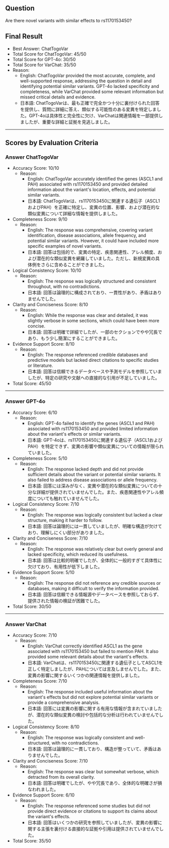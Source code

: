 ## Question

Are there novel variants with similar effects to rs1170153450?

## Final Result

- Best Answer: ChatTogoVar
- Total Score for ChatTogoVar: 45/50
- Total Score for GPT-4o: 30/50
- Total Score for VarChat: 35/50
- Reason:
  - English: ChatTogoVar provided the most accurate, complete, and well-supported response, addressing the question in detail and identifying potential similar variants. GPT-4o lacked specificity and completeness, while VarChat provided some relevant information but missed critical details and evidence.
  - 日本語: ChatTogoVarは、最も正確で完全かつ十分に裏付けられた回答を提供し、質問に詳細に答え、類似する可能性のある変異を特定しました。GPT-4oは具体性と完全性に欠け、VarChatは関連情報を一部提供しましたが、重要な詳細と証拠を見逃しました。

---

## Scores by Evaluation Criteria

### Answer ChatTogoVar
- Accuracy Score: 10/10
  - Reason: 
    - English: ChatTogoVar accurately identified the genes (ASCL1 and PAH) associated with rs1170153450 and provided detailed information about the variant's location, effects, and potential similar variants.
    - 日本語: ChatTogoVarは、rs1170153450に関連する遺伝子（ASCL1およびPAH）を正確に特定し、変異の位置、影響、および潜在的な類似変異について詳細な情報を提供しました。
- Completeness Score: 9/10
  - Reason: 
    - English: The response was comprehensive, covering variant identification, disease associations, allele frequency, and potential similar variants. However, it could have included more specific examples of novel variants.
    - 日本語: 回答は包括的で、変異の特定、疾患関連性、アレル頻度、および潜在的な類似変異を網羅していました。ただし、新規変異の具体例をさらに含めることができました。
- Logical Consistency Score: 10/10
  - Reason: 
    - English: The response was logically structured and consistent throughout, with no contradictions.
    - 日本語: 回答は論理的に構成されており、一貫性があり、矛盾はありませんでした。
- Clarity and Conciseness Score: 8/10
  - Reason: 
    - English: While the response was clear and detailed, it was slightly verbose in some sections, which could have been more concise.
    - 日本語: 回答は明確で詳細でしたが、一部のセクションでやや冗長であり、もう少し簡潔にすることができました。
- Evidence Support Score: 8/10
  - Reason: 
    - English: The response referenced credible databases and predictive models but lacked direct citations to specific studies or literature.
    - 日本語: 回答は信頼できるデータベースや予測モデルを参照していましたが、特定の研究や文献への直接的な引用が不足していました。
- Total Score: 45/50

---

### Answer GPT-4o
- Accuracy Score: 6/10
  - Reason: 
    - English: GPT-4o failed to identify the genes (ASCL1 and PAH) associated with rs1170153450 and provided limited information about the variant's effects or similar variants.
    - 日本語: GPT-4oは、rs1170153450に関連する遺伝子（ASCL1およびPAH）を特定できず、変異の影響や類似変異についての情報が限られていました。
- Completeness Score: 5/10
  - Reason: 
    - English: The response lacked depth and did not provide sufficient details about the variant or potential similar variants. It also failed to address disease associations or allele frequency.
    - 日本語: 回答には深みがなく、変異や潜在的な類似変異についての十分な詳細が提供されていませんでした。また、疾患関連性やアレル頻度についても触れていませんでした。
- Logical Consistency Score: 7/10
  - Reason: 
    - English: The response was logically consistent but lacked a clear structure, making it harder to follow.
    - 日本語: 回答は論理的には一貫していましたが、明確な構造が欠けており、理解しにくい部分がありました。
- Clarity and Conciseness Score: 7/10
  - Reason: 
    - English: The response was relatively clear but overly general and lacked specificity, which reduced its usefulness.
    - 日本語: 回答は比較的明確でしたが、全体的に一般的すぎて具体性に欠けており、有用性が低下しました。
- Evidence Support Score: 5/10
  - Reason: 
    - English: The response did not reference any credible sources or databases, making it difficult to verify the information provided.
    - 日本語: 回答は信頼できる情報源やデータベースを参照しておらず、提供された情報の検証が困難でした。
- Total Score: 30/50

---

### Answer VarChat
- Accuracy Score: 7/10
  - Reason: 
    - English: VarChat correctly identified ASCL1 as the gene associated with rs1170153450 but failed to mention PAH. It also provided some relevant details about the variant's effects.
    - 日本語: VarChatは、rs1170153450に関連する遺伝子としてASCL1を正しく特定しましたが、PAHについては言及しませんでした。また、変異の影響に関するいくつかの関連情報を提供しました。
- Completeness Score: 7/10
  - Reason: 
    - English: The response included useful information about the variant's effects but did not explore potential similar variants or provide a comprehensive analysis.
    - 日本語: 回答には変異の影響に関する有用な情報が含まれていましたが、潜在的な類似変異の検討や包括的な分析は行われていませんでした。
- Logical Consistency Score: 8/10
  - Reason: 
    - English: The response was logically consistent and well-structured, with no contradictions.
    - 日本語: 回答は論理的に一貫しており、構造が整っていて、矛盾はありませんでした。
- Clarity and Conciseness Score: 7/10
  - Reason: 
    - English: The response was clear but somewhat verbose, which detracted from its overall clarity.
    - 日本語: 回答は明確でしたが、やや冗長であり、全体的な明確さが損なわれました。
- Evidence Support Score: 6/10
  - Reason: 
    - English: The response referenced some studies but did not provide direct evidence or citations to support its claims about the variant's effects.
    - 日本語: 回答はいくつかの研究を参照していましたが、変異の影響に関する主張を裏付ける直接的な証拠や引用は提供されていませんでした。
- Total Score: 35/50